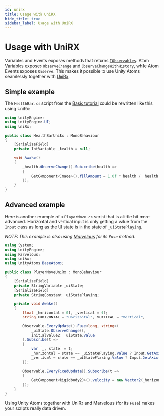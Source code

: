 ```yaml
---
id: unirx
title: Usage with UniRX
hide_title: true
sidebar_label: Usage with UniRX
---
```


# Usage with UniRX

Variables and Events exposes methods that returns [`IObservables`](https://docs.microsoft.com/en-us/dotnet/api/system.iobservable-1?view=netframework-4.8). Atom Variables exposes `ObserveChange` and `ObserveChangeWithHistory`, while Atom Events exposes `Observe`. This makes it possible to use Unity Atoms seamlessly together with [UniRx](https://github.com/neuecc/UniRx).

## Simple example

The `HealthBar.cs` script from the [Basic tutorial](./basic-tutorial) could be rewritten like this using UniRx:

```cs
using UnityEngine;
using UnityEngine.UI;
using UniRx;

public class HealthBarUniRx : MonoBehaviour
{
    [SerializeField]
    private IntVariable _health = null;

    void Awake()
    {
        _health.ObserveChange().Subscribe(health =>
        {
            GetComponent<Image>().fillAmount = 1.0f * health / _health.InitialValue;
        });
    }
}
```

## Advanced example

Here is another example of a `PlayerMove.cs` script that is a little bit more advanced. Horizontal and vertical input is only getting a value from the `Input` class as long as the UI state is in the state of `_uiStatePlaying`.

_NOTE: This example is also using [Marvelous](https://github.com/AdamRamberg/marvelous) for its `Fuse` method._

```cs
using System;
using UnityEngine;
using Marvelous;
using UniRx;
using UnityAtoms.BaseAtoms;

public class PlayerMoveUniRx : MonoBehaviour
{
    [SerializeField]
    private StringVariable _uiState;
    [SerializeField]
    private StringConstant _uiStatePlaying;

    private void Awake()
    {
        float _horizontal = 0f, _vertical = 0f;
        string HORIZONTAL = "Horizontal", VERTICAL = "Vertical";

        Observable.EveryUpdate().Fuse<long, string>(
            _uiState.ObserveChange(),
            initialValue2: _uiState.Value
        ).Subscribe(t =>
        {
            var (_, state) = t;
            _horizontal = state == _uiStatePlaying.Value ? Input.GetAxis(HORIZONTAL) : 0f;
            _vertical = state == _uiStatePlaying.Value ? Input.GetAxis(VERTICAL) : 0f;
        });

        Observable.EveryFixedUpdate().Subscribe(t =>
        {
            GetComponent<Rigidbody2D>().velocity = new Vector2(_horizontal, _vertical) * 5f;
        });
    }
}
```

Using Unity Atoms together with UniRx and Marvelous (for its `Fuse`) makes your scripts really data driven.
